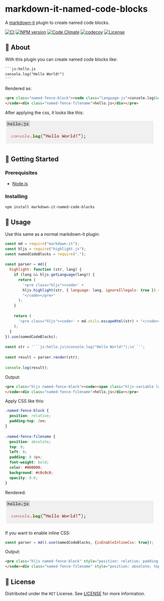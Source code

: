 # markdown-it-named-code-blocks

A [markdown-it](https://github.com/markdown-it/markdown-it#readme) plugin to create named code blocks.

[![CI](https://github.com/tsutsu3/markdown-it-named-code-blocks/actions/workflows/ci.yml/badge.svg?branch=master)](https://github.com/tsutsu3/markdown-it-named-code-blocks/actions/workflows/ci.yml)
[![NPM version](https://img.shields.io/npm/v/markdown-it-named-code-blocks.svg?style=flat)](https://www.npmjs.org/package/markdown-it-named-code-blocks)
[![Code Climate](https://codeclimate.com/github/tsutsu3/markdown-it-named-code-blocks/badges/gpa.svg)](https://codeclimate.com/github/tsutsu3/markdown-it-named-code-blocks)
[![codecov](https://codecov.io/gh/tsutsu3/markdown-it-named-code-blocks/graph/badge.svg?token=RCS2WCEGWP)](https://codecov.io/gh/tsutsu3/markdown-it-named-code-blocks)
[![License](https://img.shields.io/badge/license-MIT-blue.svg)](https://github.com/tsutsu3/markdown-it-named-code-blocks/LICENSE)

## 🧐 About

With this plugin you can create named code blocks like:

````txt
```js:hello.js
console.log("Hello World!")
```
````

Rendered as:

```html
<pre class="named-fence-block"><code class="language-js">console.log(&quot;Hello World!&quot;);
</code><div class="named-fence-filename">hello.js</div></pre>
```

After applying the css, it looks like this:

![Rendered markdown](image/named_code_blocks.png)

## 🏁 Getting Started

### Prerequisites

- [Node.js](https://nodejs.org/)

### Installing

```bash
npm install markdown-it-named-code-blocks
```

## 🎈 Usage

Use this same as a normal markdown-it plugin:

```js
const md = require("markdown-it");
const hljs = require("highlight.js");
const namedCodeBlocks = require(".");

const parser = md({
  highlight: function (str, lang) {
    if (lang && hljs.getLanguage(lang)) {
      return (
        '<pre class="hljs"><code>' +
        hljs.highlight(str, { language: lang, ignoreIllegals: true }).value +
        "</code></pre>"
      );
    }

    return (
      '<pre class="hljs"><code>' + md.utils.escapeHtml(str) + "</code></pre>"
    );
  }
}).use(namedCodeBlocks);

const str = '```js:hello.js\nconsole.log("Hello World!");\n```';

const result = parser.render(str);

console.log(result);
```

Output:

```html
<pre class="hljs named-fence-block"><code><span class="hljs-variable language_">console</span>.<span class="hljs-title function_">log</span>(<span class="hljs-string">&quot;Hello World!&quot;</span>);
</code><div class="named-fence-filename">hello.js</div></pre>
```

Apply CSS like this:

```css
.named-fence-block {
  position: relative;
  padding-top: 2em;
}

.named-fence-filename {
  position: absolute;
  top: 0;
  left: 0;
  padding: 0 4px;
  font-weight: bold;
  color: #000000;
  background: #c0c0c0;
  opacity: 0.6;
}
```

Rendered:

![Rendered markdown](image/named_code_blocks.png)

If you want to enable inline CSS:

```js
const parser = md().use(namedCodeBlocks, {isEnableInlineCss: true});
```

Output:

```html
<pre class="hljs named-fence-block" style="position: relative; padding-top: 2em;"><code><span class="hljs-variable language_">console</span>.<span class="hljs-title function_">log</span>(<span class="hljs-string">&quot;Hello World!&quot;</span>);
</code><div class="named-fence-filename" style="position: absolute; top: 0; left: 0; padding: 0 4px; font-weight: bold; color: #000000; background: #c0c0c0; opacity: .6;">hello.js</div></pre>
```

## 🎉 License

Distributed under the `MIT` License. See [LICENSE](https://github.com/tsutsu3/markdown-it-named-code-blocks/blob/master/LICENSE) for more information.
